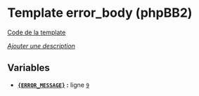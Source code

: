 # Template error_body (phpBB2)

[Code de la template](../../src/subsilver/error_body.tpl)

[*Ajouter une description*](https://fa-tvars.appspot.com/tpl/subsilver/error_body)

## Variables

* __[`{ERROR_MESSAGE}`](https://github.com/Etana/template.list/blob/master/var/ERROR_MESSAGE.md#readme) :__ ligne [`9`](../../src/subsilver/error_body.tpl#L9)

